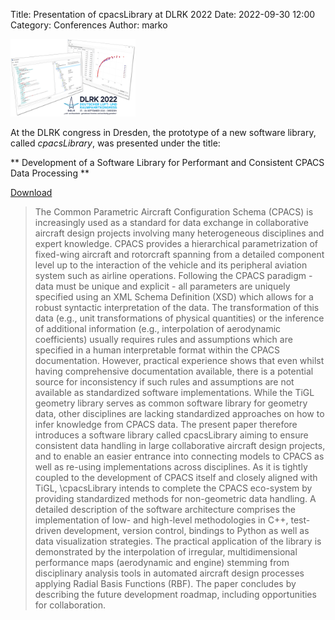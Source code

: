 Title: Presentation of cpacsLibrary at DLRK 2022
Date: 2022-09-30 12:00
Category: Conferences
Author: marko

<img src="images/dlrk2022.png"
     alt="dlrk2022"
     width="200px">

At the DLRK congress in Dresden, the prototype of a new software library, called *cpacsLibrary*, was presented under the title:

** Development of a Software Library for Performant and Consistent CPACS Data Processing **

[Download](https://elib.dlr.de/190021/)

> The Common Parametric Aircraft Configuration Schema (CPACS) is increasingly used as a standard for data exchange in collaborative aircraft design projects involving many heterogeneous disciplines and expert knowledge. CPACS provides a hierarchical parametrization of fixed-wing aircraft and rotorcraft spanning from a detailed component level up to the interaction of the vehicle and its peripheral aviation system such as airline operations. Following the CPACS paradigm - data must be unique and explicit - all parameters are uniquely specified using an XML Schema Definition (XSD) which allows for a robust syntactic interpretation of the data. The transformation of this data (e.g., unit transformations of physical quantities) or the inference of additional information (e.g., interpolation of aerodynamic coefficients) usually requires rules and assumptions which are specified in a human interpretable format within the CPACS documentation. However, practical experience shows that even whilst having comprehensive documentation available, there is a potential source for inconsistency if such rules and assumptions are not available as standardized software implementations. While the TiGL geometry library serves as common software library for geometry data, other disciplines are lacking standardized approaches on how to infer knowledge from CPACS data. The present paper therefore introduces a software library called cpacsLibrary aiming to ensure consistent data handling in large collaborative aircraft design projects, and to enable an easier entrance into connecting models to CPACS as well as re-using implementations across disciplines. As it is tightly coupled to the development of CPACS itself and closely aligned with TiGL, \cpacsLibrary intends to complete the CPACS eco-system by providing standardized methods for non-geometric data handling. A detailed description of the software architecture comprises the implementation of low- and high-level methodologies in C++, test-driven development, version control, bindings to Python as well as data visualization strategies. The practical application of the library is demonstrated by the interpolation of irregular, multidimensional performance maps (aerodynamic and engine) stemming from disciplinary analysis tools in automated aircraft design processes applying Radial Basis Functions (RBF). The paper concludes by describing the future development roadmap, including opportunities for collaboration.



